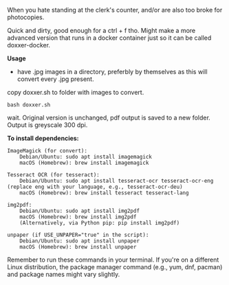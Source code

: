 When you hate standing at the clerk's counter, and/or are also too broke for photocopies. 

Quick and dirty, good enough for a ctrl + f tho. Might make a more advanced version that runs in a docker container just so it can be called doxxer-docker. 

**Usage**
- have .jpg images in a directory, preferbly by themselves as this will convert every .jpg present. 

copy doxxer.sh to folder with images to convert. 
```
bash doxxer.sh
```
wait. 
Original version is unchanged, pdf output is saved to a new folder. Output is greyscale 300 dpi. 

**To install dependencies:**

    ImageMagick (for convert):
        Debian/Ubuntu: sudo apt install imagemagick
        macOS (Homebrew): brew install imagemagick

    Tesseract OCR (for tesseract):
        Debian/Ubuntu: sudo apt install tesseract-ocr tesseract-ocr-eng (replace eng with your language, e.g., tesseract-ocr-deu)
        macOS (Homebrew): brew install tesseract tesseract-lang

    img2pdf:
        Debian/Ubuntu: sudo apt install img2pdf
        macOS (Homebrew): brew install img2pdf
        (Alternatively, via Python pip: pip install img2pdf)

    unpaper (if USE_UNPAPER="true" in the script):
        Debian/Ubuntu: sudo apt install unpaper
        macOS (Homebrew): brew install unpaper


Remember to run these commands in your terminal. If you're on a different Linux distribution, the package manager command (e.g., yum, dnf, pacman) and package names might vary slightly.
